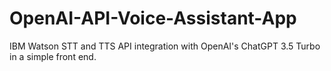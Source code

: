 # OpenAI-API-Voice-Assistant-App
IBM Watson STT and TTS API integration with OpenAI's ChatGPT 3.5 Turbo in a simple front end.
